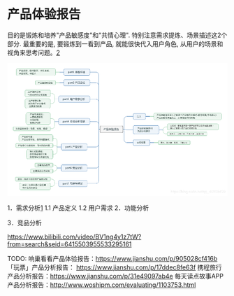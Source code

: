 # 产品体验报告

目的是锻炼和培养"产品敏感度"和"共情心理". 特别注意需求提炼、场景描述这2个部分. 最重要的是, 要锻炼到一看到产品, 就能很快代入用户角色, 从用户的场景和视角来思考问题。[2]

![产品体验报告基本结构[3]](../img/product_experience_mindmap.png)

1．需求分析[1]
1.1 产品定义
1.2 用户需求
2．功能分析

3．竞品分析

https://www.bilibili.com/video/BV1ng4y1z7tW?from=search&seid=6415503955533295161

TODO:
响巢看看产品体验报告：https://www.jianshu.com/p/905028cf416b
「玩票」产品分析报告： https://www.jianshu.com/p/17ddec8fe63f
携程旅行产品分析报告：https://www.jianshu.com/p/31e49097ab4e
每天读点故事APP产品分析报告：http://www.woshipm.com/evaluating/1103753.html

[1]: https://www.jianshu.com/p/9fff898ce6bd
[2]: https://www.zhihu.com/people/woyaonuliya/postss
[3]: https://g.yuque.com/zhongguodianxinyanjiuyuan/bgso10/fqs7tp

